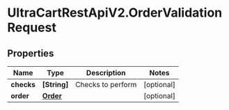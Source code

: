 # UltraCartRestApiV2.OrderValidationRequest

## Properties

Name | Type | Description | Notes
------------ | ------------- | ------------- | -------------
**checks** | **[String]** | Checks to perform | [optional] 
**order** | [**Order**](Order.md) |  | [optional] 


